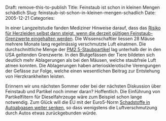 Draft: remove-this-to-publish
Title: Feinstaub ist schon in kleinen Mengen schädlich
Slug: feinstaub-ist-schon-in-kleinen-mengen-schadlich
Date: 2005-12-21
Categories:

In einer Langzeitstudie fanden Mediziner Hinweise darauf, dass das [Risiko für Herzleiden selbst dann steigt, wenn die derzeit gültigen Feinstaub-Grenzwerte eingehalten werden](http://www.spiegel.de/wissenschaft/mensch/0,1518,391538,00.html). Die Wissenschaftler liessen 28 Mäuse mehrere Monate lang regelmässig verschmutzte Luft einatmen. Die durchschnittliche Menge der [PM2,5-Staubpartikel](http://www.gsf.de/flugs/feinstaeube.phtml) lag unterhalb der in den USA geltenden Grenzwerte. In den Blutgefässen der Tiere bildeten sich deutlich mehr Ablagerungen als bei den Mäusen, welche staubfreie Luft atmen konnten. Die Ablagerungen haben arteriosklerotische Verengungen der Gefässe zur Folge, welche einen wesentlichen Beitrag zur Entstehung von Herzkrankheiten leisten.

Erinnern wir uns nächsten Sommer oder bei der nächsten Diskussion über Feinstaub und Partikel noch immer daran? Hoffentlich. Die Einführung von Partikelfiltern für Dieselfahrzeuge wäre zum Beispiel schon lange notwendig. Zum Glück will die EU mit der Euro5-Norm [Schadstoffe in Autoabgasen weiter senken](http://www.nzz.ch/2005/12/21/al/newzzEHHLWA0U-12.html), so dass wenigstens die Luftverschmutzung durch Autos etwas zurückgebunden würde.
